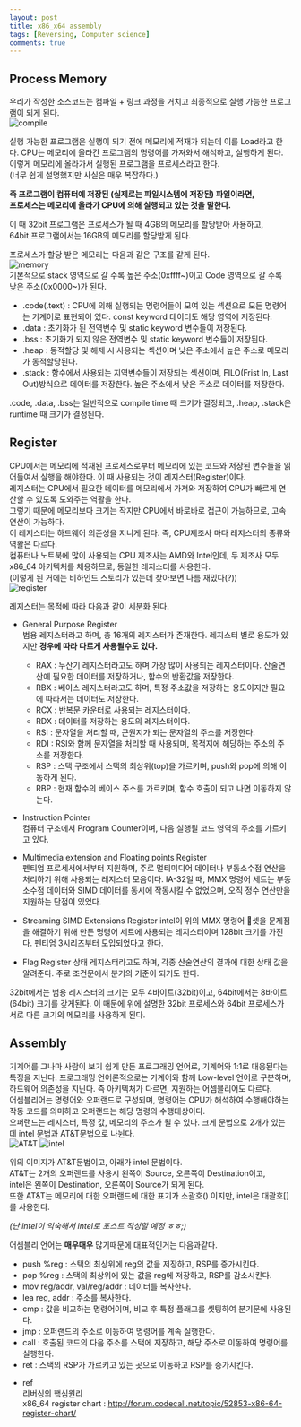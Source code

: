```yaml
---
layout: post
title: x86_x64 assembly
tags: [Reversing, Computer science] 
comments: true
---  
```


## Process Memory
우리가 작성한 소스코드는 컴파일 + 링크 과정을 거치고 최종적으로 실행 가능한 프로그램이 되게 된다.  
![compile](/images/post/2019-09-09-compile.png)

실행 가능한 프로그램은 실행이 되기 전에 메모리에 적재가 되는데 이를 Load라고 한다.
CPU는 메모리에 올라간 프로그램의 명령어를 가져와서 해석하고, 실행하게 된다.
이렇게 메모리에 올라가서 실행된 프로그램을 프로세스라고 한다.  
(너무 쉽게 설명했지만 사실은 매우 복잡하다.)  

**즉 프로그램이 컴퓨터에 저장된 (실제로는 파일시스템에 저장된) 파일이라면,  
프로세스는 메모리에 올라가 CPU에 의해 실행되고 있는 것을 말한다.**

이 때 32bit 프로그램은 프로세스가 될 때 4GB의 메모리를 할당받아 사용하고,  
64bit 프로그램에서는 16GB의 메모리를 할당받게 된다.  

프로세스가 할당 받은 메모리는 다음과 같은 구조를 같게 된다.  
![memory](/images/post/2019-09-09-memory.png)  
기본적으로 stack 영역으로 갈 수록 높은 주소(0xffff~)이고 Code 영역으로 갈 수록 낮은 주소(0x0000~)가 된다.  
* .code(.text) : CPU에 의해 실행되는 명령어들이 모여 있는 섹션으로 모든 명령어는 기계어로 표현되어 있다. const keyword 데이터도 해당 영역에 저장된다.
* .data : 초기화가 된 전역변수 및 static keyword 변수들이 저장된다.
* .bss : 초기화가 되지 않은 전역변수 및 static keyword 변수들이 저장된다.
* .heap : 동적할당 및 해제 시 사용되는 섹션이며 낮은 주소에서 높은 주소로 메모리가 동적할당된다.
* .stack : 함수에서 사용되는 지역변수들이 저장되는 섹션이며, FILO(Frist In, Last Out)방식으로 데이터를 저장한다. 높은 주소에서 낮은 주소로 데이터를 저장한다.

.code, .data, .bss는 일반적으로 compile time 때 크기가 결정되고, .heap, .stack은 runtime 때 크기가 결정된다.



## Register
CPU에서는 메모리에 적재된 프로세스로부터 메모리에 있는 코드와 저장된 변수들을 읽어들여서 실행을 해야한다. 이 때 사용되는 것이 레지스터(Register)이다.  
레지스터는 CPU에서 필요한 데이터를 메모리에서 가져와 저장하여 CPU가 빠르게 연산할 수 있도록 도와주는 역활을 한다.  
그렇기 때문에 메모리보다 크기는 작지만 CPU에서 바로바로 접근이 가능하므로, 고속연산이 가능하다.   
이 레지스터는 하드웨어 의존성을 지니게 된다. 즉, CPU제조사 마다 레지스터의 종류와 역활은 다르다.  
컴퓨터나 노트북에 많이 사용되는 CPU 제조사는 AMD와 Intel인데, 두 제조사 모두 x86_64 아키텍처를 채용하므로, 동일한 레지스터를 사용한다.  
(이렇게 된 거에는 비하인드 스토리가 있는데 찾아보면 나름 재밌다(?))  
![register](/images/post/2019-09-09-register.jpg) 
  
레지스터는 목적에 따라 다음과 같이 세분화 된다.
* General Purpose Register  
    범용 레지스터라고 하며, 총 16개의 레지스터가 존재한다. 레지스터 별로 용도가 있지만 **경우에 따라 다르게 사용될수도 있다.**
    - RAX : 누산기 레지스터라고도 하며 가장 많이 사용되는 레지스터이다.  산술연산에 필요한 데이터를 저장하거나, 함수의 반환값을 저장한다.
    - RBX : 베이스 레지스터라고도 하며, 특정 주소값을 저장하는 용도이지만 필요에 따라서는 데이터도 저장한다.
    - RCX : 반복문 카운터로 사용되는 레지스터이다.
    - RDX : 데이터를 저장하는 용도의 레지스터이다.
    - RSI : 문자열을 처리할 때, 근원지가 되는 문자열의 주소를 저장한다.
    - RDI : RSI와 함께 문자열을 처리할 때 사용되며, 목적지에 해당하는 주소의 주소를 저장한다.
    - RSP : 스택 구조에서 스택의 최상위(top)을 가르키며, push와 pop에 의해 이동하게 된다.
    - RBP : 현재 함수의 베이스 주소를 가르키며, 함수 호출이 되고 나면 이동하지 않는다.
* Instruction Pointer  
컴퓨터 구조에서 Program Counter이며, 다음 실행될 코드 영역의 주소를 가르키고 있다.

* Multimedia extension and Floating points Register  
펜티엄 프로세서에서부터 지원하며, 주로 멀티미디어 데이터나 부동소수점 연산을 처리하기 위해 사용되는 레지스터 모음이다. IA-32일 때, MMX 명령어 세트는 부동소수점 데이터와 SIMD 데이터를 동시에 작동시킬 수 없었으며, 오직 정수 연산만을 지원하는 단점이 있었다.

* Streaming SIMD Extensions Register
intel이 위의 MMX 명령어 셋을 문제점을 해결하기 위해 만든 명령어 세트에 사용되는 레지스터이며 128bit 크기를 가진다. 펜티엄 3시리즈부터 도입되었다고 한다.

* Flag Register
 상태 레지스터라고도 하며, 각종 산술연산의 결과에 대한 상태 값을 알려준다. 주로 조건문에서 분기의 기준이 되기도 한다.


32bit에서는 범용 레지스터의 크기는 모두 4바이트(32bit)이고, 64bit에서는 8바이트(64bit) 크기를 갖게된다. 이 때문에 위에 설명한 32bit 프로세스와 64bit 프로세스가 서로 다른 크기의 메모리를 사용하게 된다.


## Assembly
기계어를 그나마 사람이 보기 쉽게 만든 프로그래밍 언어로, 기계어와 1:1로 대응된다는 특징을 지닌다. 프로그래밍 언어론적으로는 기계어와 함께 Low-level 언어로 구분하며, 하드웨어 의존성을 지닌다. 즉 아키텍처가 다르면, 지원하는 어셈블리어도 다르다.  
어셈블리어는 명령어와 오퍼랜드로 구성되며, 명령어는 CPU가 해석하여 수행해야하는 작동 코드를 의미하고 오퍼랜드는 해당 명령의 수행대상이다.  
오퍼랜드는 레지스터, 특정 값, 메모리의 주소가 될 수 있다.
크게 문법으로 2개가 있는데 intel 문법과 AT&T문법으로 나뉜다.  
![AT&T](/images/post/2019-09-09-att.png) 
![intel](/images/post/2019-09-09-intel.png) 

위의 이미지가 AT&T문법이고, 아래가 intel 문법이다.  
AT&T는 2개의 오퍼랜드를 사용시 왼쪽이 Source, 오른쪽이 Destination이고,  
intel은 왼쪽이 Destination, 오른쪽이 Source가 되게 된다.  
또한 AT&T는 메모리에 대한 오퍼랜드에 대한 표기가 소괄호() 이지만, intel은 대괄호[]를 사용한다.

_(난 intel이 익숙해서 intel로 포스트 작성할 예정 ㅎㅎ;)_

어셈블리 언어는 **매우매우** 많기때문에 대표적인거는 다음과같다.   
- push %reg : 스택의 최상위에 reg의 값을 저장하고, RSP를 증가시킨다.  
- pop %reg : 스택의 최상위에 있는 값을 reg에 저장하고, RSP를 감소시킨다.  
- mov reg/addr, val/reg/addr : 데이터를 복사한다.  
- lea reg, addr : 주소를 복사한다.  
- cmp : 값을 비교하는 명령어이며, 비교 후 특정 플래그를 셋팅하여 분기문에 사용된다.  
- jmp : 오퍼랜드의 주소로 이동하여 명령어를 계속 실행한다.  
- call : 호출된 코드의 다음 주소를 스택에 저장하고, 해당 주소로 이동하여 명령어를 실행한다.  
- ret : 스택의 RSP가 가르키고 있는 곳으로 이동하고 RSP를 증가시킨다.  




* ref  
    리버싱의 핵심원리  
    x86_64 register chart : http://forum.codecall.net/topic/52853-x86-64-register-chart/
